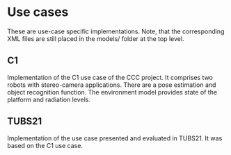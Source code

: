 # Use cases

These are use-case specific implementations. Note, that the corresponding XML files are still placed in the models/ folder at the top level.

## C1

Implementation of the C1 use case of the CCC project.
It comprises two robots with stereo-camera applications.
There are a pose estimation and object recognition function.
The environment model provides state of the platform and radiation levels.

## TUBS21

Implementation of the use case presented and evaluated in TUBS21.
It was based on the C1 use case.

